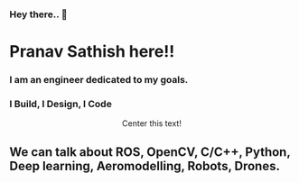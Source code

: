 
### Hey there.. 👋
<h1> Pranav Sathish here!!</h1>


<h3>I am an engineer dedicated to my goals. </h3>
<h3> I Build, I Design, I Code </h3>

<center>Center this text!</center>


## We can talk about ROS, OpenCV, C/C++, Python, Deep learning, Aeromodelling, Robots, Drones.
 
<!--
**vanarp0915/vanarp0915** is a ✨ _special_ ✨ repository because its `README.md` (this file) appears on your GitHub profile.

Here are some ideas to get you started:

- 🔭 I’m currently working on ...
- 🌱 I’m currently learning ...
- 👯 I’m looking to collaborate on ...
- 🤔 I’m looking for help with ...
- 💬 Ask me about ...
- 📫 How to reach me: ...
- 😄 Pronouns: ...
- ⚡ Fun fact: ...
-->
